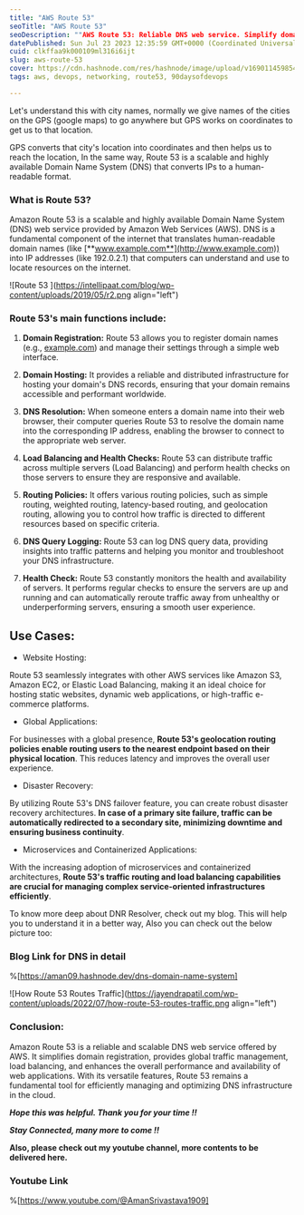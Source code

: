 ```yaml
---
title: "AWS Route 53"
seoTitle: "AWS Route 53"
seoDescription: ""AWS Route 53: Reliable DNS web service. Simplify domain management, improve performance, and ensure high availability for web applications.""
datePublished: Sun Jul 23 2023 12:35:59 GMT+0000 (Coordinated Universal Time)
cuid: clkffaa9k000109ml316i6ijt
slug: aws-route-53
cover: https://cdn.hashnode.com/res/hashnode/image/upload/v1690114598540/be45318f-2c8d-4386-85f0-81904ce8dd83.png
tags: aws, devops, networking, route53, 90daysofdevops

---
```


Let's understand this with city names, normally we give names of the cities on the GPS (google maps) to go anywhere but GPS works on coordinates to get us to that location.

GPS converts that city's location into coordinates and then helps us to reach the location, In the same way, Route 53 is a scalable and highly available Domain Name System (DNS) that converts IPs to a human-readable format.

### What is Route 53?

Amazon Route 53 is a scalable and highly available Domain Name System (DNS) web service provided by Amazon Web Services (AWS). DNS is a fundamental component of the internet that translates human-readable domain names (like [**www.example.com**](http://www.example.com)) into IP addresses (like 192.0.2.1) that computers can understand and use to locate resources on the internet.

![Route 53 ](https://intellipaat.com/blog/wp-content/uploads/2019/05/r2.png align="left")

### Route 53's main functions include:

1. **Domain Registration:** Route 53 allows you to register domain names (e.g., [example.com](http://example.com)) and manage their settings through a simple web interface.
    
2. **Domain Hosting:** It provides a reliable and distributed infrastructure for hosting your domain's DNS records, ensuring that your domain remains accessible and performant worldwide.
    
3. **DNS Resolution:** When someone enters a domain name into their web browser, their computer queries Route 53 to resolve the domain name into the corresponding IP address, enabling the browser to connect to the appropriate web server.
    
4. **Load Balancing and Health Checks:** Route 53 can distribute traffic across multiple servers (Load Balancing) and perform health checks on those servers to ensure they are responsive and available.
    
5. **Routing Policies:** It offers various routing policies, such as simple routing, weighted routing, latency-based routing, and geolocation routing, allowing you to control how traffic is directed to different resources based on specific criteria.
    
6. **DNS Query Logging:** Route 53 can log DNS query data, providing insights into traffic patterns and helping you monitor and troubleshoot your DNS infrastructure.
    
7. **Health Check:** Route 53 constantly monitors the health and availability of servers. It performs regular checks to ensure the servers are up and running and can automatically reroute traffic away from unhealthy or underperforming servers, ensuring a smooth user experience.
    

## **Use Cases:**

* Website Hosting:
    

Route 53 seamlessly integrates with other AWS services like Amazon S3, Amazon EC2, or Elastic Load Balancing, making it an ideal choice for hosting static websites, dynamic web applications, or high-traffic e-commerce platforms.

* Global Applications:
    

For businesses with a global presence, **Route 53's geolocation routing policies enable routing users to the nearest endpoint based on their physical location**. This reduces latency and improves the overall user experience.

* Disaster Recovery:
    

By utilizing Route 53's DNS failover feature, you can create robust disaster recovery architectures. **In case of a primary site failure, traffic can be automatically redirected to a secondary site, minimizing downtime and ensuring business continuity**.

* Microservices and Containerized Applications:
    

With the increasing adoption of microservices and containerized architectures, **Route 53's traffic routing and load balancing capabilities are crucial for managing complex service-oriented infrastructures efficiently**.

To know more deep about DNR Resolver, check out my blog. This will help you to understand it in a better way, Also you can check out the below picture too:

### Blog Link for DNS in detail

%[https://aman09.hashnode.dev/dns-domain-name-system] 

![How Route 53 Routes Traffic](https://jayendrapatil.com/wp-content/uploads/2022/07/how-route-53-routes-traffic.png align="left")

### Conclusion:

Amazon Route 53 is a reliable and scalable DNS web service offered by AWS. It simplifies domain registration, provides global traffic management, load balancing, and enhances the overall performance and availability of web applications. With its versatile features, Route 53 remains a fundamental tool for efficiently managing and optimizing DNS infrastructure in the cloud.

***Hope this was helpful. Thank you for your time !!***

***Stay Connected, many more to come !!***

**Also, please check out my youtube channel, more contents to be delivered here.**

### Youtube Link

%[https://www.youtube.com/@AmanSrivastava1909]